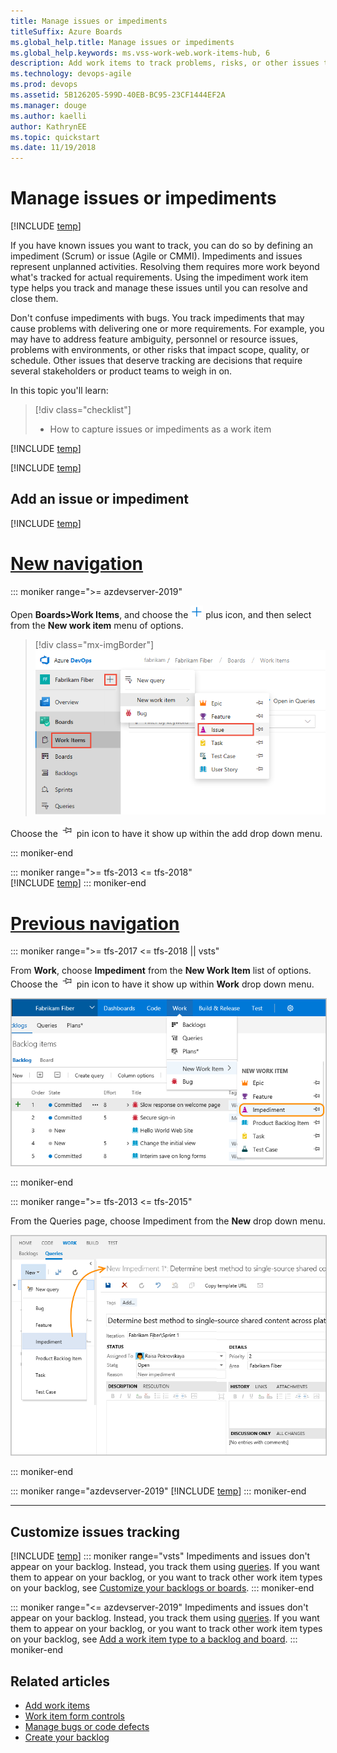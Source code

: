 ```yaml
---
title: Manage issues or impediments 
titleSuffix: Azure Boards 
ms.global_help.title: Manage issues or impediments 
ms.global_help.keywords: ms.vss-work-web.work-items-hub, 6
description: Add work items to track problems, risks, or other issues that may impeded your plans or schedule - Azure Boards and Team Foundation 
ms.technology: devops-agile
ms.prod: devops
ms.assetid: 5B126205-599D-40EB-BC95-23CF1444EF2A
ms.manager: douge
ms.author: kaelli
author: KathrynEE
ms.topic: quickstart
ms.date: 11/19/2018
---
```


# Manage issues or impediments 

[!INCLUDE [temp](../_shared/version-vsts-tfs-all-versions.md)]

<a name="manage-impediments"></a>

If you have known issues you want to track, you can do so by defining an impediment (Scrum) or issue (Agile or CMMI). Impediments and issues represent unplanned activities. Resolving them requires more work beyond what's tracked for actual requirements. Using the impediment work item type helps you track and manage these issues until you can resolve and close them. 

Don't confuse impediments with bugs. You track impediments that may cause problems with delivering one or more requirements. For example, you may have to address feature ambiguity, personnel or resource issues, problems with environments, or other risks that impact scope, quality, or schedule. Other issues that deserve tracking are decisions that require several stakeholders or product teams to weigh in on.

In this topic you'll learn: 

>[!div class="checklist"]      
> * How to capture issues or impediments as a work item   
 
[!INCLUDE [temp](../_shared/prerequisites-work-items.md)]   

[!INCLUDE [temp](../_shared/image-differences-with-wits.md)]   

## Add an issue or impediment 

[!INCLUDE [temp](../../_shared/new-navigation-azd.md)]  

# [New navigation](#tab/new-nav)  

::: moniker range=">= azdevserver-2019"  

Open **Boards>Work Items**, and choose the ![ ](../../_img/icons/blue-add.png) plus icon, and then select from the **New work item** menu of options. 

> [!div class="mx-imgBorder"]  
> ![Add issue, new nav](_img/manage-issues/add-issue-vert.png)   

Choose the ![ ](../_img/icons/pin-icon.png) pin icon to have it show up within the add drop down menu. 

::: moniker-end   

::: moniker range=">= tfs-2013 <= tfs-2018"   
[!INCLUDE [temp](../../_shared/new-navigation-not-supported.md)] 
::: moniker-end   

# [Previous navigation](#tab/previous-nav)

::: moniker range=">= tfs-2017 <= tfs-2018 || vsts"

From **Work**, choose **Impediment** from the **New Work Item** list of options. Choose the ![ ](../_img/icons/pin-icon.png) pin icon to have it show up within **Work** drop down menu. 

<img src="_img/cyb-new-work-item-impediment.png" alt="TFS 2017 - Add an impediment" style="border: 1px solid #C3C3C3;" />  
  
::: moniker-end

::: moniker range=">= tfs-2013 <= tfs-2015"

From the Queries page, choose Impediment from the **New** drop down menu.

<img src="_img/ALM_CB_CreateImpediments.png" alt="TFS 2015, TFS 2013 - Add an impediment" style="border: 1px solid #C3C3C3;" />  

::: moniker-end

::: moniker range="azdevserver-2019"
[!INCLUDE [temp](../../_shared/previous-navigation-not-supported-azd.md)] 
::: moniker-end

---

<a id="customize"> </a>
## Customize issues tracking

[!INCLUDE [temp](../_shared/customize-work-tracking.md)] 
::: moniker range="vsts"
Impediments and issues don't appear on your backlog. Instead, you track them using [queries](../queries/using-queries.md). If you want them to appear on your backlog, or you want to track other work item types on your backlog, see [Customize your backlogs or boards](../../organizations/settings/work/customize-process-backlogs-boards.md).
::: moniker-end

::: moniker range="<= azdevserver-2019"
Impediments and issues don't appear on your backlog. Instead, you track them using [queries](../queries/using-queries.md). If you want them to appear on your backlog, or you want to track other work item types on your backlog, see [Add a work item type to a backlog and board](../../reference/add-wits-to-backlogs-and-boards.md).
::: moniker-end

## Related articles 
- [Add work items](add-work-items.md)
- [Work item form controls](../work-items/work-item-form-controls.md)
- [Manage bugs or code defects](manage-bugs.md)
- [Create your backlog](create-your-backlog.md) 


